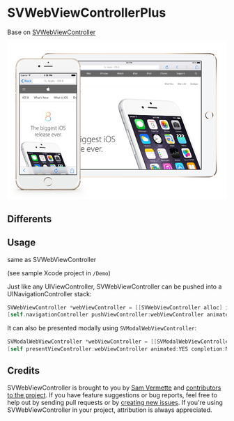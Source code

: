 # SVWebViewControllerPlus

Base on [SVWebViewController](https://github.com/TransitApp/SVWebViewController) 

![SVWebViewController](https://raw.githubusercontent.com/excuseser/SVWebViewControllerPlus/master/screen/shot_jpg.jpg)


## Differents

## Usage

same as SVWebViewController

(see sample Xcode project in `/Demo`)

Just like any UIViewController, SVWebViewController can be pushed into a UINavigationController stack:
```objective-c
SVWebViewController *webViewController = [[SVWebViewController alloc] initWithAddress:@"http://google.com"];
[self.navigationController pushViewController:webViewController animated:YES];
```

It can also be presented modally using `SVModalWebViewController`:

```objective-c
SVModalWebViewController *webViewController = [[SVModalWebViewController alloc] initWithAddress:@"http://google.com"];
[self presentViewController:webViewController animated:YES completion:NULL];
```
## Credits

SVWebViewController is brought to you by [Sam Vermette](http://samvermette.com) and [contributors to the project](https://github.com/samvermette/SVWebViewController/contributors). If you have feature suggestions or bug reports, feel free to help out by sending pull requests or by [creating new issues](https://github.com/samvermette/SVWebViewController/issues/new). If you're using SVWebViewController in your project, attribution is always appreciated.
